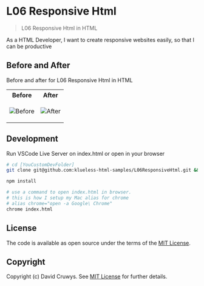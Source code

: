 # L06 Responsive Html

> L06 Responsive Html in HTML

As a HTML Developer, I want to create responsive websites easily, so that I can be productive

## Before and After

Before and after for L06 Responsive Html in HTML

<table>
<tr>
  <th>Before</th>
  <th>After</th>
</tr>
<tr>
  <td>
  
  ![Before](shot-before.png 'Before screenshot')
  
  </td>
  <td>
  
  ![After](shot-after.png 'After screenshot')
  
  </td>
</tr>
</table>

## Development

Run VSCode Live Server on index.html or open in your browser

```bash
# cd [YouCustomDevFolder]
git clone git@github.com:klueless-html-samples/L06ResponsiveHtml.git && cd L06ResponsiveHtml

npm install

# use a command to open index.html in browser.
# this is how I setup my Mac alias for chrome
# alias chrome="open -a Google\ Chrome"
chrome index.html
```

## License

The code is available as open source under the terms of the [MIT License](https://opensource.org/licenses/MIT).

## Copyright

Copyright (c) David Cruwys. See [MIT License](LICENSE.txt) for further details.
